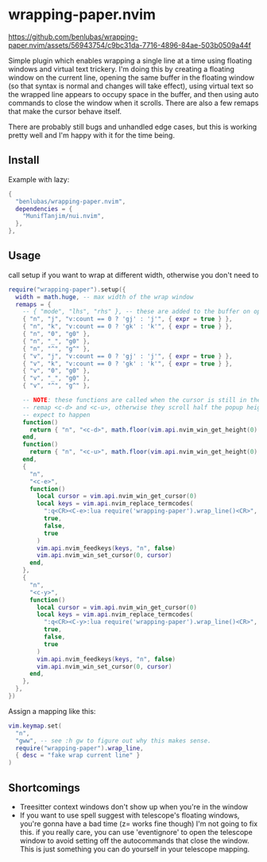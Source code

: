 # wrapping-paper.nvim

https://github.com/benlubas/wrapping-paper.nvim/assets/56943754/c9bc31da-7716-4896-84ae-503b0509a44f


<!-- this line is intentionally not wrapped -->
Simple plugin which enables wrapping a single line at a time using floating windows and virtual text trickery. I'm doing this by creating a floating window on the current line, opening the same buffer in the floating window (so that syntax is normal and changes will take effect), using virtual text so the wrapped line appears to occupy space in the buffer, and then using auto commands to close the window when it scrolls. There are also a few remaps that make the cursor behave itself.

There are probably still bugs and unhandled edge cases, but this is working pretty well and I'm
happy with it for the time being.

## Install

Example with lazy:

```lua
{
  "benlubas/wrapping-paper.nvim",
  dependencies = {
    "MunifTanjim/nui.nvim",
  },
},
```

## Usage

call setup if you want to wrap at different width, otherwise you don't need to

```lua
require("wrapping-paper").setup({
  width = math.huge, -- max width of the wrap window
  remaps = {
    -- { "mode", "lhs", "rhs" }, -- these are added to the buffer on open, and removed on close
    { "n", "j", "v:count == 0 ? 'gj' : 'j'", { expr = true } },
    { "n", "k", "v:count == 0 ? 'gk' : 'k'", { expr = true } },
    { "n", "0", "g0" },
    { "n", "_", "g0" },
    { "n", "^", "g^" },
    { "v", "j", "v:count == 0 ? 'gj' : 'j'", { expr = true } },
    { "v", "k", "v:count == 0 ? 'gk' : 'k'", { expr = true } },
    { "v", "0", "g0" },
    { "v", "_", "g0" },
    { "v", "^", "g^" },

    -- NOTE: these functions are called when the cursor is still in the parent window
    -- remap <c-d> and <c-u>, otherwise they scroll half the popup height which is not what you
    -- expect to happen
    function()
      return { "n", "<c-d>", math.floor(vim.api.nvim_win_get_height(0) / 2) .. "j" }
    end,
    function()
      return { "n", "<c-u>", math.floor(vim.api.nvim_win_get_height(0) / 2) .. "k" }
    end,
    {
      "n",
      "<c-e>",
      function()
        local cursor = vim.api.nvim_win_get_cursor(0)
        local keys = vim.api.nvim_replace_termcodes(
          ":q<CR><C-e>:lua require('wrapping-paper').wrap_line()<CR>",
          true,
          false,
          true
        )
        vim.api.nvim_feedkeys(keys, "n", false)
        vim.api.nvim_win_set_cursor(0, cursor)
      end,
    },
    {
      "n",
      "<c-y>",
      function()
        local cursor = vim.api.nvim_win_get_cursor(0)
        local keys = vim.api.nvim_replace_termcodes(
          ":q<CR><C-y>:lua require('wrapping-paper').wrap_line()<CR>",
          true,
          false,
          true
        )
        vim.api.nvim_feedkeys(keys, "n", false)
        vim.api.nvim_win_set_cursor(0, cursor)
      end,
    },
  },
})
```

Assign a mapping like this:

```lua
vim.keymap.set(
  "n",
  "gww", -- see :h gw to figure out why this makes sense.
  require("wrapping-paper").wrap_line,
  { desc = "fake wrap current line" }
)
```

## Shortcomings

- Treesitter context windows don't show up when you're in the window
- If you want to use spell suggest with telescope's floating windows, you're gonna have a bad time
  (z= works fine though) I'm not going to fix this. if you really care, you can use 'eventignore' to
  open the telescope window to avoid setting off the autocommands that close the window. This is
  just something you can do yourself in your telescope mapping.
